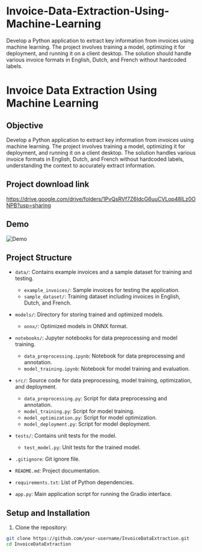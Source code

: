 # Invoice-Data-Extraction-Using-Machine-Learning
Develop a Python application to extract key information from invoices using machine learning. The project involves training a model, optimizing it for deployment, and running it on a client desktop. The solution should handle various invoice formats in English, Dutch, and French without hardcoded labels.

# Invoice Data Extraction Using Machine Learning

## Objective

Develop a Python application to extract key information from invoices using machine learning. The project involves training a model, optimizing it for deployment, and running it on a client desktop. The solution handles various invoice formats in English, Dutch, and French without hardcoded labels, understanding the context to accurately extract information.
## Project download link 
https://drive.google.com/drive/folders/1PvQsRVf7Z6IdcG6uuCVLop48lLz0ONPB?usp=sharing

## Demo
![Demo](ocr_vid.gif)

## Project Structure

- `data/`: Contains example invoices and a sample dataset for training and testing.
  - `example_invoices/`: Sample invoices for testing the application.
  - `sample_dataset/`: Training dataset including invoices in English, Dutch, and French.

- `models/`: Directory for storing trained and optimized models.
  - `onnx/`: Optimized models in ONNX format.

- `notebooks/`: Jupyter notebooks for data preprocessing and model training.
  - `data_preprocessing.ipynb`: Notebook for data preprocessing and annotation.
  - `model_training.ipynb`: Notebook for model training and evaluation.

- `src/`: Source code for data preprocessing, model training, optimization, and deployment.
  - `data_preprocessing.py`: Script for data preprocessing and annotation.
  - `model_training.py`: Script for model training.
  - `model_optimization.py`: Script for model optimization.
  - `model_deployment.py`: Script for model deployment.

- `tests/`: Contains unit tests for the model.
  - `test_model.py`: Unit tests for the trained model.

- `.gitignore`: Git ignore file.
- `README.md`: Project documentation.
- `requirements.txt`: List of Python dependencies.
- `app.py`: Main application script for running the Gradio interface.

## Setup and Installation

1. Clone the repository:

```bash
git clone https://github.com/your-username/InvoiceDataExtraction.git
cd InvoiceDataExtraction
